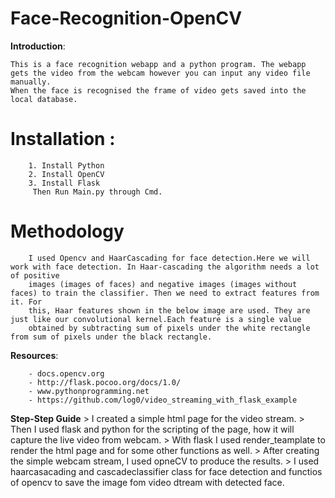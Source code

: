 # Face-Recognition-OpenCV

**Introduction**:

	This is a face recognition webapp and a python program. The webapp gets the video from the webcam however you can input any video file manually.
	When the face is recognised the frame of video gets saved into the local database.
	
# Installation :
		1. Install Python
		2. Install OpenCV
		3. Install Flask
		 Then Run Main.py through Cmd.
		 
# Methodology
		I used Opencv and HaarCascading for face detection.Here we will work with face detection. In Haar-cascading the algorithm needs a lot of positive
		images (images of faces) and negative images (images without faces) to train the classifier. Then we need to extract features from it. For
		this, Haar features shown in the below image are used. They are just like our convolutional kernel.Each feature is a single value 
		obtained by subtracting sum of pixels under the white rectangle from sum of pixels under the black rectangle.
	
**Resources**:
	
		- docs.opencv.org
		- http://flask.pocoo.org/docs/1.0/
		- www.pythonprogramming.net
		- https://github.com/log0/video_streaming_with_flask_example
		
**Step-Step Guide**
	> I created a simple html page for the video stream.
	> Then I used flask and python for the scripting of the page, how it will capture the live video from webcam.
	> With flask I used render_teamplate to render the html page and for some other functions as well.
	> After creating the simple webcam stream, I used opneCV to produce the results.
	> I used haarcasacading and cascadeclassifier class for face detection and functios of opencv to save the image fom video dtream with detected face.
